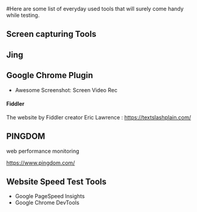 #Here are some list of everyday used tools that will surely come handy while testing.
## Screen capturing Tools

## Jing

## Google Chrome Plugin
- Awesome Screenshot: Screen Video Rec

#### Fiddler
The website by Fiddler creator Eric Lawrence : https://textslashplain.com/

## PINGDOM
web performance monitoring

https://www.pingdom.com/

## Website Speed Test Tools
- Google PageSpeed Insights
- Google Chrome DevTools





